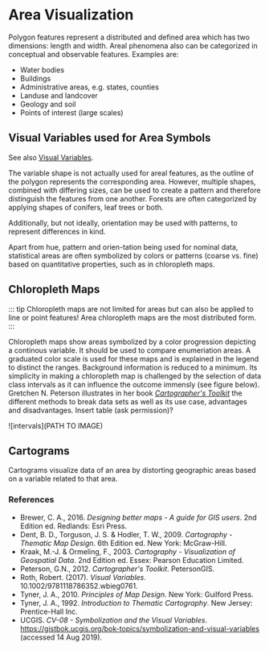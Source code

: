 
# Area Visualization
Polygon features represent a distributed and defined area which has two dimensions: length and width. Areal phenomena also can be categorized in conceptual and observable features. Examples are:

-	Water bodies 
-	Buildings 
-	Administrative areas, e.g. states, counties
-	Landuse and landcover
-	Geology and soil
-	Points of interest (large scales)

## Visual Variables used for Area Symbols

See also [Visual Variables](/Guide/visvar.html).

The variable shape is not actually used for areal features, as the outline of the polygon represents the corresponding area. However, multiple shapes, combined with differing sizes, can be used to create a pattern and therefore distinguish the features from one another. Forests are often categorized by applying shapes of conifers, leaf trees or both. 

Additionally, but not ideally, orientation may be used with patterns, to represent differences in kind. 

Apart from hue, pattern and orien-tation being used for nominal data, statistical areas are often symbolized by colors or patterns (coarse vs. fine) based on quantitative properties, such as in chloropleth maps. 


## Chloropleth Maps

::: tip
Chloropleth maps are not limited for areas but can also be applied to line or point features! Area chloropleth maps are the most distributed form.
:::

Chloropleth maps show areas symbolized by a color progression depicting a continous variable. It should be used to compare enumeriation areas. A graduated color scale is used for these maps and is explained in the legend to distinct the ranges. Background information is reduced to a minimum. Its simplicity in making a chloropleth map is challenged by the selection of data class intervals as it can influence the outcome immensly (see figure below). Gretchen N. Peterson illustrates in her book *[Cartographer's Toolkit](https://www.amazon.com/Cartographers-Toolkit-Colors-Typography-Patterns/dp/0615467946/ref=as_li_ss_tl?ie=UTF8&linkCode=sl1&tag=pe03-20&linkId=81f589a8f8f6ee38f4b9cd7aecf361d2)* the different methods to break data sets as well as its use case, advantages and disadvantages. Insert table (ask permission)?

![intervals](PATH TO IMAGE)

## Cartograms
Cartograms visualize data of an area by distorting geographic areas based on a variable related to that area.


### References
- Brewer, C. A., 2016. *Designing better maps - A guide for GIS users*. 2nd Edition ed. Redlands: Esri Press.
- Dent, B. D., Torguson, J. S. & Hodler, T. W., 2009. *Cartography - Thematic Map Design*. 6th Edition ed. New York: McGraw-Hill.
- Kraak, M.-J. & Ormeling, F., 2003. *Cartography - Visualization of Geospatial Data*. 2nd Edition ed. Essex: Pearson Education Limited.
- Peterson, G.N., 2012. *Cartographer's Toolkit*. PetersonGIS. 
- Roth, Robert. (2017). *Visual Variables*. 10.1002/9781118786352.wbieg0761. 
- Tyner, J. A., 2010. *Principles of Map Design*. New York: Guilford Press.
- Tyner, J. A., 1992. *Introduction to Thematic Cartography*. New Jersey: Prentice-Hall Inc. 
- UCGIS. *CV-08 - Symbolization and the Visual Variables*. https://gistbok.ucgis.org/bok-topics/symbolization-and-visual-variables (accessed 14 Aug 2019).